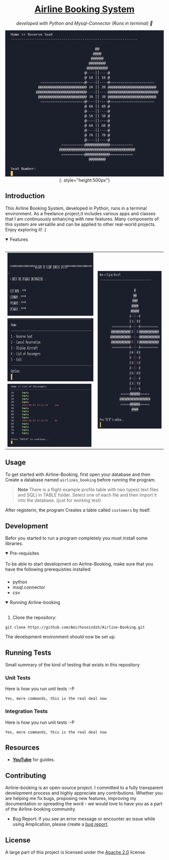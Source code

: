 <h1 align="center">
    <a href=""> Airline Booking System</a>
</h1>

<p align="center">
  <i align="center">
     developed with Python and Mysql-Connector (Runs in terminal) 🚀</i>
</p>

<div style="text-align:center">

![reserve system](assets/reserve_system.png){: style="height:500px"}
</div>

## Introduction

This Airline Booking System, developed in Python, runs in a terminal environment. As a freelance project,it includes various apps and classes that I am continuously enhancing with new features.
Many components of this system are versatile and can be applied to other real-world projects. Enjoy exploring it! :)


<details open>
<summary>
 Features
</summary> <br />


<table>
  <tr>
    <td><img src="assets/database_auth.png" alt="Database Auth" height="200px"></td>
    <td rowspan="3"><img src="assets/reserv_system3.png" alt="Reservation System" height="500px"></td>
  </tr>
  <tr>
    <td><img src="assets/reserv_system1.png" alt="Reservation System 1" height="200px"></td>
  </tr>
  <tr>
    <td><img src="assets/reserv_system4.png" alt="Reservation System 4" height="200px"></td>
  </tr>
</table>
    
</details>


## Usage 

To get started with Airline-Booking, first open your database and then Create a database named `airlines_booking`  before running the program.

> **Note**
> There is a flight example profile table with two types( text files and SQL) in TABLE folder. Select one of each file and then import it into the database. (just for working test) 

After registerin, the program Creates a table called `customers` by itself.

## Development

Befor you started to run a program completely you must install some libraries.

<details open>
<summary>
Pre-requisites
</summary> <br />
To be able to start development on Airline-Booking, make sure that you have the following prerequisties installed:

###

- python
- msql.connector
- csv

</details>

<details open>
<summary>
Running Airline-booking 
</summary> <br />



1. Clone the repository:
```shell
git clone https://github.com/Amirhoseindzh/Airline-Booking.git
```

The development environment should now be set up.
</details>



## Running Tests

Small summary of the kind of testing that exists in this repository 

### Unit Tests

Here is how you run unit tests :-P 

```
Yes, more commands, this is the real deal now
```

### Integration Tests

Here is how you run unit tests :-P 

```
Yes, more commands, this is the real deal now
```



## Resources

- **[YouTube](https://www.youtube.com/)** for guides.

<a name="contributing_anchor"></a>
## Contributing

Airline-booking is an open-source project. I committed to a fully transparent development process and highly appreciate any contributions. Whether you are helping me fix bugs, proposing new features, improving my documentation or spreading the word - we would love to have you as a part of the Airline-booking community. 

- Bug Report: If you see an error message or encounter an issue while using Amplication, please create a [bug report](https://github.com/Amirhoseindzh/Airline-Booking/issues/2#issue-2271571036).


## License

A large part of this project is licensed under the [Apache 2.0](./LICENSE) license. 
